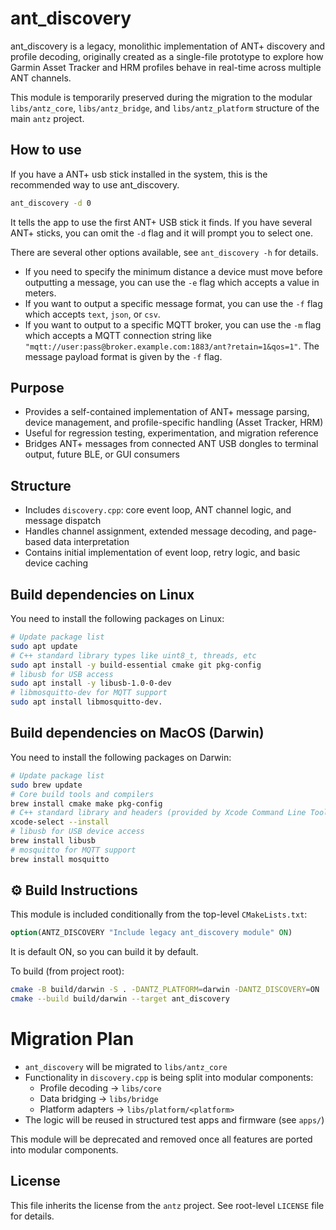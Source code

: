 # ant_discovery

ant_discovery is a legacy, monolithic implementation of ANT+ discovery and profile 
decoding, originally created as a single-file prototype to explore how Garmin Asset Tracker 
and HRM profiles behave in real-time across multiple ANT channels.

This module is temporarily preserved during the migration to the modular 
`libs/antz_core`, `libs/antz_bridge`, and `libs/antz_platform` structure of the main `antz` project.

## How to use
If you have a ANT+ usb stick installed in the system, this is the recommended way to use ant_discovery.
```bash
ant_discovery -d 0
```
It tells the app to use the first ANT+ USB stick it finds. If you have several ANT+ sticks, you can 
omit the `-d` flag and it will prompt you to select one. 

There are several other options available, see `ant_discovery -h` for details. 
* If you need to specify the minimum distance a device must move before
outputting a message, you can use the `-e` flag which accepts a value in meters. 
* If you want to output a specific message format, you can use the `-f` flag which accepts `text`, `json`, or `csv`. 
* If you want to output to a specific MQTT broker, you can use the `-m` flag which accepts a MQTT connection string like
`"mqtt://user:pass@broker.example.com:1883/ant?retain=1&qos=1"`. The message payload format is given by the `-f` flag. 

## Purpose
- Provides a self-contained implementation of ANT+ message parsing, device management, and profile-specific handling (Asset Tracker, HRM)
- Useful for regression testing, experimentation, and migration reference
- Bridges ANT+ messages from connected ANT USB dongles to terminal output, future BLE, or GUI consumers

## Structure
- Includes `discovery.cpp`: core event loop, ANT channel logic, and message dispatch
- Handles channel assignment, extended message decoding, and page-based data interpretation
- Contains initial implementation of event loop, retry logic, and basic device caching

## Build dependencies on Linux
You need to install the following packages on Linux:
```bash
# Update package list
sudo apt update
# C++ standard library types like uint8_t, threads, etc
sudo apt install -y build-essential cmake git pkg-config
# libusb for USB access
sudo apt install -y libusb-1.0-0-dev
# libmosquitto-dev for MQTT support
sudo apt install libmosquitto-dev.
```

## Build dependencies on MacOS (Darwin)
You need to install the following packages on Darwin:
```bash
# Update package list
sudo brew update
# Core build tools and compilers
brew install cmake make pkg-config
# C++ standard library and headers (provided by Xcode Command Line Tools)
xcode-select --install
# libusb for USB device access
brew install libusb
# mosquitto for MQTT support
brew install mosquitto 
```

## ⚙️ Build Instructions
This module is included conditionally from the top-level `CMakeLists.txt`:
```cmake
option(ANTZ_DISCOVERY "Include legacy ant_discovery module" ON)
```
It is default ON, so you can build it by default.

To build (from project root):
```sh
cmake -B build/darwin -S . -DANTZ_PLATFORM=darwin -DANTZ_DISCOVERY=ON
cmake --build build/darwin --target ant_discovery
```

# Migration Plan
- `ant_discovery` will be migrated to `libs/antz_core`
- Functionality in `discovery.cpp` is being split into modular components:
    - Profile decoding → `libs/core`
    - Data bridging → `libs/bridge`
    - Platform adapters → `libs/platform/<platform>`
- The logic will be reused in structured test apps and firmware (see `apps/`)

This module will be deprecated and removed once all features are ported into modular components.

## License
This file inherits the license from the `antz` project. See root-level `LICENSE` file for details.